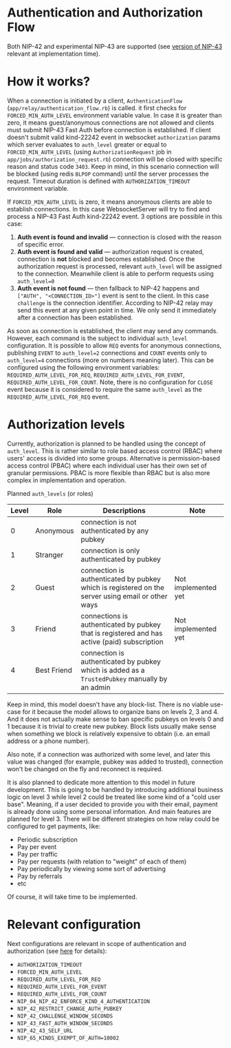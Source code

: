 # Authentication and Authorization Flow

Both NIP-42 and experimental NIP-43 are supported (see [version of NIP-43](public/NIP-43.md) relevant at implementation time).

# How it works?

When a connection is initiated by a client, `AuthenticationFlow` (`app/relay/authentication_flow.rb`) is called.
it first checks for `FORCED_MIN_AUTH_LEVEL` environment variable value.
In case it is greater than zero, it means guest/anonymous connections are not allowed and clients must submit NIP-43 Fast Auth before connection is established.
If client doesn't submit valid kind-22242 event in websocket `authorization` params which server evaluates to `auth_level` greater or equal to `FORCED_MIN_AUTH_LEVEL` (using `AuthorizationRequest` job in `app/jobs/authorization_request.rb`) connection will be closed with specific reason and status code `3403`.
Keep in mind, in this scenario connection will be blocked (using redis `BLPOP` command) until the server processes the request. Timeout duration is defined with `AUTHORIZATION_TIMEOUT` environment variable.

If `FORCED_MIN_AUTH_LEVEL` is zero, it means anonymous clients are able to establish connections.
In this case WebsocketServer will try to find and process a NIP-43 Fast Auth kind-22242 event.
3 options are possible in this case:

1. **Auth event is found and invalid** — connection is closed with the reason of specific error.
2. **Auth event is found and valid** — authorization request is created, connection is **not** blocked and becomes established. Once the authorization request is processed, relevant `auth_level` will be assigned to the connection. Meanwhile client is able to perform requests using `auth_level=0`
3. **Auth event is not found** — then fallback to NIP-42 happens and `["AUTH", "<CONNECTION_ID>"]` event is sent to the client. In this case `challenge` is the connection identifier. According to NIP-42 relay may send this event at any given point in time. We only send it immediately after a connection has been established.

As soon as connection is established, the client may send any commands.
However, each command is the subject to individual `auth_level` configuration.
It is possible to allow `REQ` events for anonymous connections, publishing `EVENT` to `auth_level=2` connections and `COUNT` events only to `auth_level=4` connections (more on numbers meaning later).
This can be configured using the following environment variables: `REQUIRED_AUTH_LEVEL_FOR_REQ`, `REQUIRED_AUTH_LEVEL_FOR_EVENT`, `REQUIRED_AUTH_LEVEL_FOR_COUNT`. Note, there is no configuration for `CLOSE` event because it is considered to require the same `auth_level` as the `REQUIRED_AUTH_LEVEL_FOR_REQ` event.

# Authorization levels

Currently, authorization is planned to be handled using the concept of `auth_level`.
This is rather similar to role based access control (RBAC) where users' access is divided into some groups.
Alternative is permission-based access control (PBAC) where each individual user has their own set of granular permissions.
PBAC is more flexible than RBAC but is also more complex in implementation and operation.

Planned `auth_levels` (or roles)

| Level | Role | Descriptions | Note |
| ----- | ---- | ------------- | --- |
| 0     | Anonymous | connection is not authenticated by any pubkey | |
| 1     | Stranger  | connection is only authenticated by pubkey | |
| 2     | Guest     | connection is authenticated by pubkey which is registered on the server using email or other ways | Not implemented yet |
| 3     | Friend    | connections is authenticated by pubkey that is registered and has active (paid) subscription | Not implemented yet |
| 4     | Best Friend | connection is authenticated by pubkey which is added as a `TrustedPubkey` manually by an admin | |

Keep in mind, this model doesn't have any block-list.
There is no viable use-case for it because the model allows to organize bans on levels 2, 3 and 4.
And it does not actually make sense to ban specific pubkeys on levels 0 and 1 because it is trivial to create new pubkey.
Block lists usually make sense when something we block is relatively expensive to obtain (i.e. an email address or a phone number).

Also note, if a connection was authorized with some level, and later this value was changed (for example, pubkey was added to trusted), connection won't be changed on the fly and reconnect is required.

It is also planned to dedicate more attention to this model in future development.
This is going to be handled by introducing additional business logic on level 3 while level 2 could be treated like some kind of a "cold user base".
Meaning, if a user decided to provide you with their email, payment is already done using some personal information.
And main features are planned for level 3. There will be different strategies on how relay could be configured to get payments, like:

* Periodic subscription
* Pay per event
* Pay per traffic
* Pay per requests (with relation to "weight" of each of them)
* Pay periodically by viewing some sort of advertising
* Pay by referrals
* etc

Of course, it will take time to be implemented.

# Relevant configuration

Next configurations are relevant in scope of authentication and authorization (see [here](/docs/CONFIGURATION.md) for details):

* `AUTHORIZATION_TIMEOUT`
* `FORCED_MIN_AUTH_LEVEL`
* `REQUIRED_AUTH_LEVEL_FOR_REQ`
* `REQUIRED_AUTH_LEVEL_FOR_EVENT`
* `REQUIRED_AUTH_LEVEL_FOR_COUNT`
* `NIP_04_NIP_42_ENFORCE_KIND_4_AUTHENTICATION`
* `NIP_42_RESTRICT_CHANGE_AUTH_PUBKEY`
* `NIP_42_CHALLENGE_WINDOW_SECONDS`
* `NIP_43_FAST_AUTH_WINDOW_SECONDS`
* `NIP_42_43_SELF_URL`
* `NIP_65_KINDS_EXEMPT_OF_AUTH=10002`
